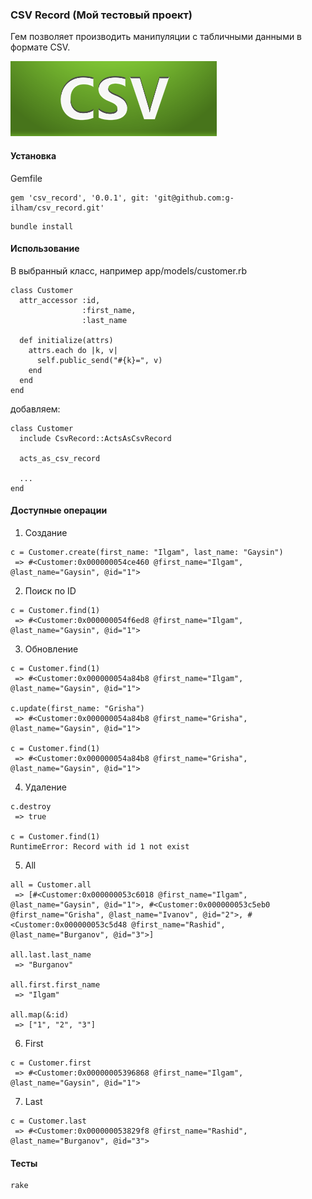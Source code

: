 ### CSV Record (Мой тестовый проект)

Гем позволяет производить манипуляции с табличными данными в формате CSV.

![Logo](https://raw.githubusercontent.com/g-ilham/csv_record/master/readme_images/csv.png)

#### Установка

Gemfile

```
gem 'csv_record', '0.0.1', git: 'git@github.com:g-ilham/csv_record.git'
```

```
bundle install
```

#### Использование

В выбранный класс, например app/models/customer.rb

```
class Customer
  attr_accessor :id,
                :first_name,
                :last_name

  def initialize(attrs)
    attrs.each do |k, v|
      self.public_send("#{k}=", v)
    end
  end
end

```

добавляем:

```
class Customer
  include CsvRecord::ActsAsCsvRecord

  acts_as_csv_record

  ...
end
```

#### Доступные операции

1) Создание

```
c = Customer.create(first_name: "Ilgam", last_name: "Gaysin")
 => #<Customer:0x000000054ce460 @first_name="Ilgam", @last_name="Gaysin", @id="1">
```

2) Поиск по ID

```
c = Customer.find(1)
 => #<Customer:0x000000054f6ed8 @first_name="Ilgam", @last_name="Gaysin", @id="1">
```

3) Обновление

```
c = Customer.find(1)
 => #<Customer:0x000000054a84b8 @first_name="Ilgam", @last_name="Gaysin", @id="1">

c.update(first_name: "Grisha")
 => #<Customer:0x000000054a84b8 @first_name="Grisha", @last_name="Gaysin", @id="1">

c = Customer.find(1)
 => #<Customer:0x000000054a84b8 @first_name="Grisha", @last_name="Gaysin", @id="1">
```

4) Удаление

```
c.destroy
 => true

c = Customer.find(1)
RuntimeError: Record with id 1 not exist
```

5) All

```
all = Customer.all
 => [#<Customer:0x000000053c6018 @first_name="Ilgam", @last_name="Gaysin", @id="1">, #<Customer:0x000000053c5eb0 @first_name="Grisha", @last_name="Ivanov", @id="2">, #<Customer:0x000000053c5d48 @first_name="Rashid", @last_name="Burganov", @id="3">]

all.last.last_name
 => "Burganov"

all.first.first_name
 => "Ilgam"

all.map(&:id)
 => ["1", "2", "3"]
```

6) First

```
c = Customer.first
 => #<Customer:0x00000005396868 @first_name="Ilgam", @last_name="Gaysin", @id="1">
```

7) Last

```
c = Customer.last
 => #<Customer:0x000000053829f8 @first_name="Rashid", @last_name="Burganov", @id="3">
```

#### Тесты

```
rake
```
